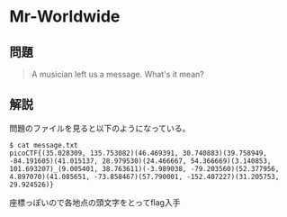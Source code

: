 # Mr-Worldwide

## 問題
> A musician left us a message. What's it mean?

## 解説

問題のファイルを見ると以下のようになっている。

```shell
$ cat message.txt
picoCTF{(35.028309, 135.753082)(46.469391, 30.740883)(39.758949, -84.191605)(41.015137, 28.979530)(24.466667, 54.366669)(3.140853, 101.693207)_(9.005401, 38.763611)(-3.989038, -79.203560)(52.377956, 4.897070)(41.085651, -73.858467)(57.790001, -152.407227)(31.205753, 29.924526)}
```

座標っぽいので各地点の頭文字をとってflag入手

